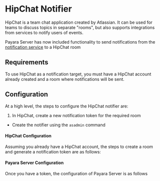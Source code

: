 # HipChat Notifier
HipChat is a team chat application created by Atlassian. It can be used for teams to discuss topics in separate "rooms", but also supports integrations from services to notify users of events.

Payara Server has now included functionality to send notifications from the [notification service](/documentation/extended-documentation/notification-service/notification-service.md) to a HipChat room


## Requirements
To use HipChat as a notification target, you must have a HipChat account already created and a room where notifications will be sent.

## Configuration
At a high level, the steps to configure the HipChat notifier are:

1. In HipChat, create a new notification token for the required room
- Create the notifier using the `asadmin` command

#### HipChat Configuration
Assuming you already have a HipChat account, the steps to create a room and generate a notification token are as follows:

#### Payara Server Configuration
Once you have a token, the configuration of Payara Server is as follows